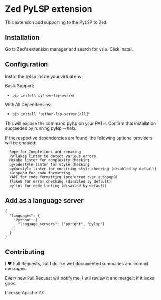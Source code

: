 # Zed PyLSP extension

This extension add supporting to the PyLSP to Zed.

## Installation

Go to Zed's extension manager and search for vale. Click install.

## Configuration

Install the pylsp inside your virtual env:

Basic Support:

- `pip install python-lsp-server`

With All Dependencies:

- `pip install "python-lsp-server[all]"`

This will expose the command pylsp on your PATH. Confirm that installation succeeded by running pylsp --help.

If the respective dependencies are found, the following optional providers will be enabled:

```
  Rope for Completions and renaming
  Pyflakes linter to detect various errors
  McCabe linter for complexity checking
  pycodestyle linter for style checking
  pydocstyle linter for docstring style checking (disabled by default)
  autopep8 for code formatting
  YAPF for code formatting (preferred over autopep8)
  flake8 for error checking (disabled by default)
  pylint for code linting (disabled by default)
```

## Add as a language server
```
{
  "languages": {
    "Python": {
      "language_servers": ["pyright", "pylsp"]
    }
  }
}
```

## Contributing

I ❤️ Pull Requests, but I do like well documented summaries and commit messages.

Every new Pull Request will notify me, I will review it and merge it if it looks good.

License Apache 2.0
